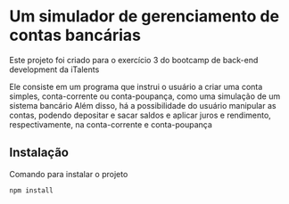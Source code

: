# Um simulador de gerenciamento de contas bancárias

Este projeto foi criado para o exercício 3 do bootcamp de back-end development da iTalents

Ele consiste em um programa que instrui o usuário a criar uma conta simples, conta-corrente ou conta-poupança,
como uma simulação de um sistema bancário
Além disso, há a possibilidade do usuário manipular as contas, podendo depositar e sacar saldos e aplicar juros
e rendimento, respectivamente, na conta-corrente e conta-poupança

## Instalação

Comando para instalar o projeto

```bash
npm install
```